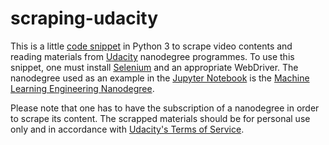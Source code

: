 # scraping-udacity
This is a little [code snippet](scrape_udacity.py) in Python 3 to scrape video contents and reading materials from [Udacity](https://www.udacity.com) nanodegree programmes. To use this snippet, one must install [Selenium](http://www.seleniumhq.org) and an appropriate WebDriver. The nanodegree used as an example in the [Jupyter Notebook](scraping_udacity.ipynb) is the [Machine Learning Engineering Nanodegree](https://www.udacity.com/course/machine-learning-engineer-nanodegree--nd009).

Please note that one has to have the subscription of a nanodegree in order to scrape its content. The scrapped materials should be for personal use only and in accordance with [Udacity's Terms of Service](https://www.udacity.com/legal).
